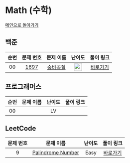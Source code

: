 # Math (수학)

[메인으로 돌아가기](https://github.com/SSUHYUNKIM/Algorithm)

## 백준
|          순번          |        문제 번호         |        문제 이름         |         난이도          |        풀이 링크         |          
| :-----: | :-----: | :-----: | :-----: | :-----: |
| 00 | <a href="https://www.acmicpc.net/problem/1697" target="_blank">1697</a> | <a href="https://www.acmicpc.net/problem/1697" target="_blank">숨바꼭질</a> | <img height="25px" width="25px" src="https://static.solved.ac/tier_small/10.svg"/> | <a href="./solution/1697.cpp">바로가기</a> |

## 프로그래머스
|          순번          |        문제 이름         |         난이도          |        풀이 링크         |          
| :-----: | :-----: | :-----: | :-----: |
| 00 | <a href="https://school.programmers.co.kr/learn/courses/30/lessons/120810" target="_blank"></a> | LV | <a href="./solution/나머지구하기.cpp"></a> |


## LeetCode
|        문제 번호         |        문제 이름         |         난이도          |        풀이 링크         |          
| :-----: | :-----: | :-----: | :-----: |
| 9 | <a href="https://leetcode.com/problems/palindrome-number/" target="_blank">Palindrome Number</a> | Easy | <a href="./solution/Leet9.cpp">바로가기</a> |

